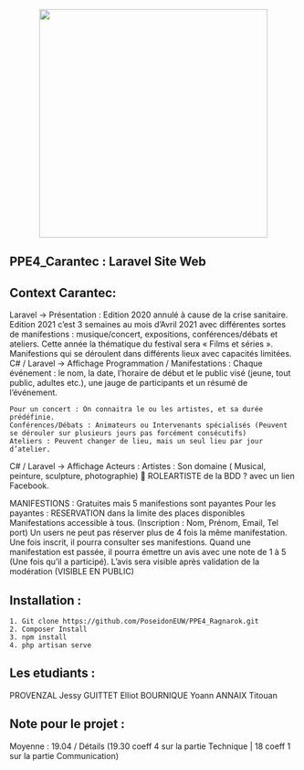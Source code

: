 <p align="center"><img src="https://upload.wikimedia.org/wikipedia/fr/0/07/Logo_Chevrollier.png" width="400"></p>


## PPE4_Carantec : Laravel Site Web

## Context Carantec: 
Laravel -> Présentation : 
        Edition 2020 annulé à cause de la crise sanitaire. Edition 2021 c’est 3 semaines au mois d’Avril 2021 avec différentes sortes de manifestions : musique/concert, expositions, conférences/débats et ateliers. Cette année la thématique du festival sera « Films et séries ».
Manifestions qui se déroulent dans différents lieux avec capacités limitées.
    C# / Laravel -> Affichage Programmation / Manifestations :
        Chaque événement :  le nom, la date, l’horaire de début et le public visé (jeune, tout public, adultes etc.), une jauge de participants et un résumé de l’événement.

    Pour un concert : On connaitra le ou les artistes, et sa durée prédéfinie.
    Conférences/Débats : Animateurs ou Intervenants spécialisés (Peuvent se dérouler sur plusieurs jours pas forcément consécutifs)
    Ateliers : Peuvent changer de lieu, mais un seul lieu par jour d’atelier.

C# / Laravel -> Affichage Acteurs :
    Artistes : Son domaine ( Musical, peinture, sculpture, photographie)  ROLEARTISTE de la BDD ? avec un lien Facebook.

MANIFESTIONS : Gratuites mais 5 manifestions sont payantes 
    Pour les payantes : RESERVATION dans la limite des places disponibles
Manifestations accessible à tous. (Inscription : Nom, Prénom, Email, Tel port)
Un users ne peut pas réserver plus de 4 fois la même manifestation.
Une fois inscrit, il pourra consulter ses manifestions.
Quand une manifestation est passée, il pourra émettre un avis avec une note de 1 à 5 (Une fois qu’il a participé).
L’avis sera visible après validation de la modération (VISIBLE EN PUBLIC)

## Installation : 
    1. Git clone https://github.com/PoseidonEUW/PPE4_Ragnarok.git
    2. Composer Install
    3. npm install
    4. php artisan serve
    
## Les etudiants : 
PROVENZAL Jessy
GUITTET Elliot
BOURNIQUE Yoann
ANNAIX Titouan 

## Note pour le projet : 
Moyenne : 19.04 / Détails (19.30 coeff 4 sur la partie Technique | 18 coeff 1 sur la partie Communication)
